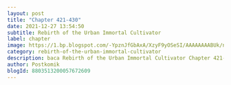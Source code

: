 ```yaml
---
layout: post 
title: "Chapter 421-430"
date: 2021-12-27 13:54:50
subtitle: Rebirth of the Urban Immortal Cultivator
label: chapter
image: https://1.bp.blogspot.com/-YpznJfGbAxA/XzyF9yOSeSI/AAAAAAAABUk/ngkwnOQ6xbs4k_9erxm2-ohrosCnag9WwCLcBGAsYHQ/s72-c/420.jpg
category: rebirth-of-the-urban-immortal-cultivator
description: baca Rebirth of the Urban Immortal Cultivator Chapter 421-430 bahasa indonesia 
author: Postkomik
blogId: 8803513200057672609
---
```

